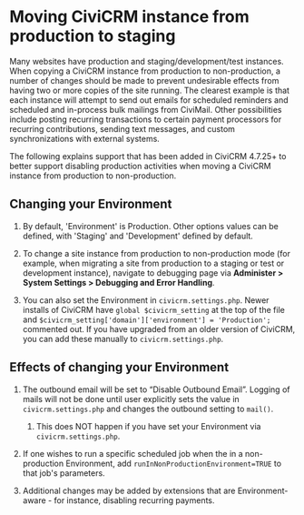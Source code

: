 # Moving CiviCRM instance from production to staging

Many websites have production and staging/development/test instances. When copying a CiviCRM instance from production to non-production, a number of changes should be made to prevent undesirable effects from having two or more copies of the site running. The clearest example is that each instance will attempt to send out emails for scheduled reminders and scheduled and in-process bulk mailings from CiviMail. Other possibilities include posting recurring transactions to certain payment processors for recurring contributions, sending text messages, and custom synchronizations with external systems.

The following explains support that has been added in CiviCRM 4.7.25+ to better support disabling production activities when moving a CiviCRM instance from production to non-production.

## Changing your Environment

1. By default, 'Environment' is Production. Other options values can be defined, with 'Staging' and 'Development' defined by default.

1. To change a site instance from production to non-production mode (for example, when migrating a site from production to a staging or test or development instance), navigate to debugging page via **Administer > System Settings > Debugging and Error Handling**.

1. You can also set the Environment in `civicrm.settings.php`.  Newer installs of CiviCRM have `global $civicrm_setting` at the top of the file and `$civicrm_setting['domain']['environment'] = 'Production';` commented out.  If you have upgraded from an older version of CiviCRM, you can add these manually to `civicrm.settings.php`.

## Effects of changing your Environment

1. The outbound email will be set to “Disable Outbound Email”. Logging of mails will not be done until user explicitly sets the value in `civicrm.settings.php` and changes the outbound setting to `mail()`.
     1. This does NOT happen if you have set your Environment via `civicrm.settings.php`.

1. If one wishes to run a specific scheduled job when the in a non-production Environment, add `runInNonProductionEnvironment=TRUE` to that job's parameters.

1. Additional changes may be added by extensions that are Environment-aware - for instance, disabling recurring payments.
